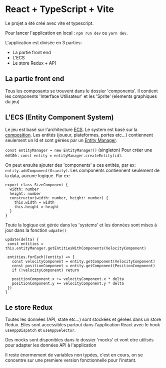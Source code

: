 # React + TypeScript + Vite

Le projet a été créé avec vite et typescript.

Pour lancer l'application en local : `npm run dev` ou `yarn dev`.

L'application est divisée en 3 parties:
- La partie front end
- L'ECS
- Le store Redux + API

## La partie front end
Tous les composants se trouvent dans le dossier 'components'. Il contient les components 'Interface Utilisateur' et les 'Sprite' (elements graphiques du jeu)

## L'ECS (Entity Component System)
Le jeu est basé sur l'architecture [ECS](https://en.wikipedia.org/wiki/Entity_component_system).
Le system est basé sur la [composition](https://en.wikipedia.org/wiki/Composition_over_inheritance).
Les entités (joueur, plateformes, portes etc...) contiennent seulement un Id et sont gérées par un [Entity Manager](src/ecs/entity/EntityManager.ts). 

`const entityManager = new EntityManager()` (singleton)
Pour créer une entité : `const entity = entityManager.createEntity(id)`.

On peut ensuite ajouter des 'components' a ces entités, par ex: `entity.addComponent(Gravity)`.
Les components contiennent seulement de la data, aucune logique.
Par ex:
```
export class SizeComponent {
  width: number
  height: number
  constructor(width: number, height: number) {
    this.width = width
    this.height = height
  }
}
```

Toute la logique est gérée dans les 'systems' et les données sont mises à jour dans la fonction `udpate()`
```
update(delta) {
 const entities = this.entityManager.getEntitiesWithComponents(VelocityComponent)

 entities.forEach((entity) => {
   const velocityComponent = entity.getComponent(VelocityComponent)
   const positionComponent = entity.getComponent(PositionComponent)
   if (!velocityComponent) return

   positionComponent.x += velocityComponent.x * delta
   positionComponent.y += velocityComponent.y * delta
 })
}
```
## Le store Redux
Toutes les données (API, state etc...) sont stockées et gérées dans un store Redux. Elles sont accessibles partout dans l'application React avec le hook `useAppDispatch` et `useAppSelector`. 


Des mocks sont disponibles dans le dossier 'mocks' et vont etre utilisés pour adapter les données API à l'application

Il reste énormement de variables non typées, c'est en cours, on se concentre sur une premiere version fonctionnelle pour l'instant.
